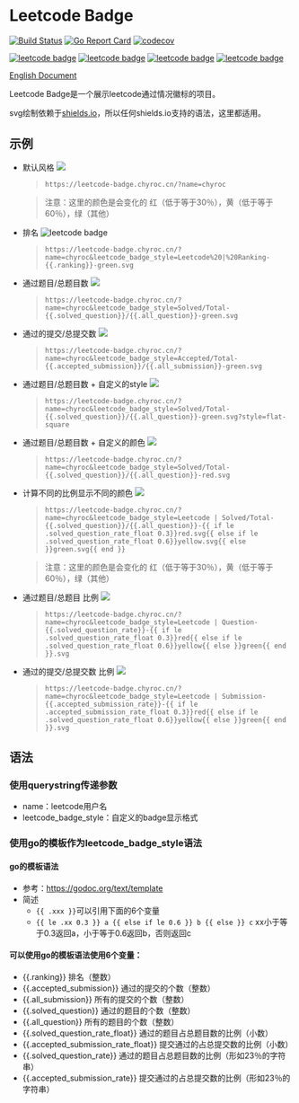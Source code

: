# Leetcode Badge

[![Build Status](https://travis-ci.org/Chyroc/leetcode-badge.svg?branch=master)](https://travis-ci.org/Chyroc/leetcode-badge)
[![Go Report Card](https://goreportcard.com/badge/github.com/Chyroc/leetcode-badge)](https://goreportcard.com/report/github.com/Chyroc/leetcode-badge)
[![codecov](https://codecov.io/gh/Chyroc/leetcode-badge/branch/master/graph/badge.svg)](https://codecov.io/gh/Chyroc/leetcode-badge)

[![leetcode badge](https://leetcode-badge.chyroc.cn/?name=chyroc&leetcode_badge_style=Leetcode%20|%20Ranking-{{.ranking}}-green.svg)](https://codecov.io/gh/Chyroc/algorithms-go)
[![leetcode badge](https://leetcode-badge.chyroc.cn/?name=chyroc)](https://codecov.io/gh/Chyroc/algorithms-go)
[![leetcode badge](https://leetcode-badge.chyroc.cn/?name=chyroc&leetcode_badge_style=Leetcode%20|%20Question-{{.solved_question_rate}}-{{%20if%20le%20.solved_question_rate_float%200.3}}red{{%20else%20if%20le%20.solved_question_rate_float%200.6}}yellow{{%20else%20}}green{{%20end%20}}.svg)](https://codecov.io/gh/Chyroc/algorithms-go)
[![leetcode badge](https://leetcode-badge.chyroc.cn/?name=chyroc&leetcode_badge_style=Leetcode%20|%20Submission-{{.accepted_submission_rate}}-{{%20if%20le%20.accepted_submission_rate_float%200.3}}red{{%20else%20if%20le%20.solved_question_rate_float%200.6}}yellow{{%20else%20}}green{{%20end%20}}.svg)](https://codecov.io/gh/Chyroc/algorithms-go)

[English Document](./README_en.md)

Leetcode Badge是一个展示leetcode通过情况徽标的项目。

svg绘制依赖于[shields.io](http://shields.io/)，所以任何shields.io支持的语法，这里都适用。

## 示例

* 默认风格 ![](https://leetcode-badge.chyroc.cn/?name=chyroc)
  > `https://leetcode-badge.chyroc.cn/?name=chyroc`

  > 注意：这里的颜色是会变化的 红（低于等于30％），黄（低于等于60％），绿（其他）

* 排名 ![leetcode badge](https://leetcode-badge.chyroc.cn/?name=chyroc&leetcode_badge_style=Leetcode%20|%20Ranking-{{.ranking}}-green.svg)
  > `https://leetcode-badge.chyroc.cn/?name=chyroc&leetcode_badge_style=Leetcode%20|%20Ranking-{{.ranking}}-green.svg`

* 通过题目/总题目数 ![](https://leetcode-badge.chyroc.cn/?name=chyroc&leetcode_badge_style=Solved/Total-{{.solved_question}}/{{.all_question}}-green.svg)
  > `https://leetcode-badge.chyroc.cn/?name=chyroc&leetcode_badge_style=Solved/Total-{{.solved_question}}/{{.all_question}}-green.svg`

* 通过的提交/总提交数 ![](https://leetcode-badge.chyroc.cn/?name=chyroc&leetcode_badge_style=Accepted/Total-{{.accepted_submission}}/{{.all_submission}}-green.svg)
  > `https://leetcode-badge.chyroc.cn/?name=chyroc&leetcode_badge_style=Accepted/Total-{{.accepted_submission}}/{{.all_submission}}-green.svg`

* 通过题目/总题目数 + 自定义的style ![](https://leetcode-badge.chyroc.cn/?name=chyroc&leetcode_badge_style=Solved/Total-{{.solved_question}}/{{.all_question}}-green.svg?style=flat-square)
  > `https://leetcode-badge.chyroc.cn/?name=chyroc&leetcode_badge_style=Solved/Total-{{.solved_question}}/{{.all_question}}-green.svg?style=flat-square`

* 通过题目/总题目数 + 自定义的颜色 ![](https://leetcode-badge.chyroc.cn/?name=chyroc&leetcode_badge_style=Solved/Total-{{.solved_question}}/{{.all_question}}-red.svg)
  > `https://leetcode-badge.chyroc.cn/?name=chyroc&leetcode_badge_style=Solved/Total-{{.solved_question}}/{{.all_question}}-red.svg`

* 计算不同的比例显示不同的颜色 ![](https://leetcode-badge.chyroc.cn/?name=chyroc&leetcode_badge_style=Leetcode%20|%20Solved/Total-{{.solved_question}}/{{.all_question}}-{{if%20le%20.solved_question_rate_float%200.3}}red.svg{{else%20if%20le%20.solved_question_rate_float%200.6}}yellow.svg{{else}}green.svg{{end}})
  > `https://leetcode-badge.chyroc.cn/?name=chyroc&leetcode_badge_style=Leetcode | Solved/Total-{{.solved_question}}/{{.all_question}}-{{ if le .solved_question_rate_float 0.3}}red.svg{{ else if le .solved_question_rate_float 0.6}}yellow.svg{{ else }}green.svg{{ end }}`

  > 注意：这里的颜色是会变化的 红（低于等于30％），黄（低于等于60％），绿（其他）

* 通过题目/总题目 比例 ![](https://leetcode-badge.chyroc.cn/?name=chyroc&leetcode_badge_style=Leetcode%20|%20Question-{{.solved_question_rate}}-{{%20if%20le%20.solved_question_rate_float%200.3}}red{{%20else%20if%20le%20.solved_question_rate_float%200.6}}yellow{{%20else%20}}green{{%20end%20}}.svg)
  > `https://leetcode-badge.chyroc.cn/?name=chyroc&leetcode_badge_style=Leetcode | Question-{{.solved_question_rate}}-{{ if le .solved_question_rate_float 0.3}}red{{ else if le .solved_question_rate_float 0.6}}yellow{{ else }}green{{ end }}.svg`

* 通过的提交/总提交数 比例 ![](https://leetcode-badge.chyroc.cn/?name=chyroc&leetcode_badge_style=Leetcode%20|%20Submission-{{.accepted_submission_rate}}-{{%20if%20le%20.accepted_submission_rate_float%200.3}}red{{%20else%20if%20le%20.solved_question_rate_float%200.6}}yellow{{%20else%20}}green{{%20end%20}}.svg)
  > `https://leetcode-badge.chyroc.cn/?name=chyroc&leetcode_badge_style=Leetcode | Submission-{{.accepted_submission_rate}}-{{ if le .accepted_submission_rate_float 0.3}}red{{ else if le .solved_question_rate_float 0.6}}yellow{{ else }}green{{ end }}.svg`



## 语法

### 使用querystring传递参数
* name：leetcode用户名
* leetcode_badge_style：自定义的badge显示格式

### 使用go的模板作为leetcode_badge_style语法

#### go的模板语法

* 参考：https://godoc.org/text/template
* 简述
  * `{{ .xxx }}`可以引用下面的6个变量
  * `{{ le .xx 0.3 }} a {{ else if le 0.6 }} b {{ else }} c` xx小于等于0.3返回a，小于等于0.6返回b，否则返回c

#### 可以使用go的模板语法使用6个变量：
* {{.ranking}} 排名（整数）
* {{.accepted_submission}} 通过的提交的个数（整数）
* {{.all_submission}} 所有的提交的个数（整数）
* {{.solved_question}} 通过的题目的个数（整数）
* {{.all_question}} 所有的题目的个数（整数）
* {{.solved_question_rate_float}} 通过的题目占总题目数的比例（小数）
* {{.accepted_submission_rate_float}} 提交通过的占总提交数的比例（小数）
* {{.solved_question_rate}} 通过的题目占总题目数的比例（形如23％的字符串）
* {{.accepted_submission_rate}} 提交通过的占总提交数的比例（形如23％的字符串）
